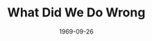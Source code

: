 ---
title: What Did We Do Wrong
date: 1969-09-26
closing_date: 1969-10-04
layout: productions
featured_image:
image_caption:
image_credit:
playbill:
Theatre: Theatre Jacksonville
Venue: Little Theatre
cast:
- Norma Davis: Carolyn Courreges
- Walter Davis, Sr.: Norman Howard
- Walter Davis, Jr.: James Raney
- Scott: David Whitfield
- Cindy: Lee Covington
- Woody Jackson: Larry Gadling
- Clapence Cahill: Herb Marks
- Charlotte Cahill: Dorothy Ellerbe
crew:
- Director: Robert Knowles
- Technical Director: Ham Waddell
- Set Decoration: Ward Larisey
- Lighting Design: David Herwitz
- Stage Manager: Douglas Thomas
- Lighting:
  - Randy Meaders
  - Robert Claremont
- Sound:
  - Diane Catherwood
  - Annette Morris
- Properties:
  - Katie Raven
  - Suzanne Lanier
  - Norma Patrick
  - Vivienne Winemiller
- Publicity: Herb Marks
- Box Office:
  - Ann Dubow
  - Gert Berman
- Set Construction:
  - Robert Claremont
  - Mary Coyle
  - Aileen Davis
  - Gene Fletcher
  - June Fletcher
  - Dave Herwitz
  - Bob Hilgenberg
  - Becky Levings
  - Randy Meaders
  - Ken Moody
  - Annette Morris
  - Diana Murphy
  - Katie Raven
  - David Whitfield
  - Paul Whitfield
  - Vivienne Winemiller
external_links:
---